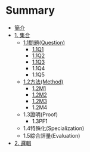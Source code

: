 # Summary

* [簡介](README.md)
* [1. 集合](chapter1.md)
  * [1.1問題\(Question\)](chapter1/11q.md)
    * [1.1Q1](chapter1/11q/11q1.md)
    * [1.1Q2](chapter1/11q/11q2.md)
    * [1.1Q3](chapter1/11q/11q3.md)
    * 1.1Q4
    * 1.1Q5
  * [1.2方法\(Method\)](chapter1/12m.md)
    * [1.2M1](chapter1/12m/12m1.md)
    * [1.2M2](chapter1/12m/12m2.md)
    * [1.2M3](chapter1/12m/12m3.md)
    * 1.2M4
  * 1.3證明\(Proof\)
    * 1.3PF1
  * 1.4特殊化\(Specialization\)
  * 1.5綜合評量\(Evaluation\)
* [2. 邏輯](2logic.md)

